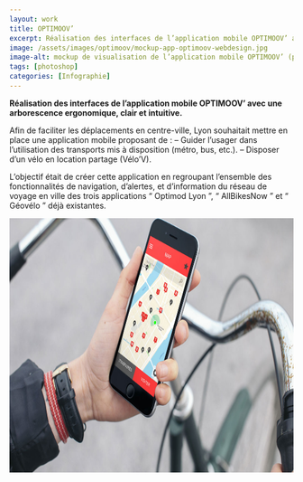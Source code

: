```yaml
---
layout: work
title: OPTIMOOV’
excerpt: Réalisation des interfaces de l’application mobile OPTIMOOV’ avec une arborescence ergonomique, clair et intuitive.
image: /assets/images/optimoov/mockup-app-optimoov-webdesign.jpg
image-alt: mockup de visualisation de l’application mobile OPTIMOOV’ (projet école Aries Lyon)
tags: [photoshop] 
categories: [Infographie]
---
```


<p><strong>R&eacute;alisation des interfaces de l&rsquo;application mobile OPTIMOOV&rsquo; avec une arborescence ergonomique, clair et intuitive.</strong></p>

<p>Afin de faciliter les d&eacute;placements en centre-ville, Lyon souhaitait mettre en place une application mobile proposant de : &ndash; Guider l&rsquo;usager dans l&rsquo;utilisation des transports mis &agrave; disposition (m&eacute;tro, bus, etc.). &ndash; Disposer d&rsquo;un v&eacute;lo en location partage (V&eacute;lo&rsquo;V).</p>

<p>L&rsquo;objectif &eacute;tait de cr&eacute;er cette application en regroupant l&rsquo;ensemble des fonctionnalit&eacute;s de navigation, d&rsquo;alertes, et d&rsquo;information du r&eacute;seau de voyage en ville des trois applications &ldquo; Optimod Lyon &rdquo;, &ldquo; AllBikesNow &rdquo; et &ldquo; G&eacute;ov&eacute;lo &rdquo; d&eacute;j&agrave; existantes.</p>

<p style="text-align:center"><img alt="mockup de visualisation d'une affiche de film (projet école Aries Lyon)" height="450" src="/assets/images/optimoov/mockup-app-optimoov-webdesign.jpg" /></p>